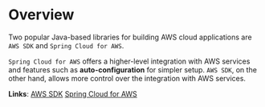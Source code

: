 # Overview
Two popular Java-based libraries for building AWS cloud applications are `AWS SDK` and `Spring Cloud for AWS`.  

`Spring Cloud for AWS` offers a higher-level integration with AWS services and features such as **auto-configuration** for simpler setup. `AWS SDK`, on the other hand, allows more control over the integration with AWS services.  

**Links**:
[AWS SDK](AWS_SDK.md)
[Spring Cloud for AWS](Spring_Cloud_for_AWS.md)